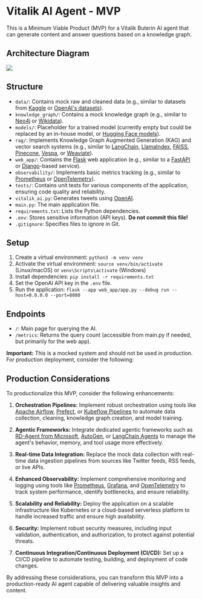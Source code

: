 # Vitalik AI Agent - MVP

This is a Minimum Viable Product (MVP) for a Vitalik Buterin AI agent that can generate content and answer questions based on a knowledge graph.

## Architecture Diagram

[![](https://mermaid.ink/img/pako:eNqVkk1vwjAMhv-KlfPQ7j1MCnSrGGIg2m3SWg5pY0pGmkT5gCHKf1_opG1H8Mm27Ef-eE-k0RxJQlrLzBaKtFJwhdGStqj8Gkajhz5HxR0UB0QPeag_sfE9jEt4xxqoMevrkOOBtUJvBe7RwUQrj1-RNClnSh8k8hYhG6Z8zhcvN1EzVGiZj9QVOqOVwx7S8k14JsVuRrP7Fc2uBKYD8NVFFl1Oe3gsFwYVnUK2LG6aqbCs2TmYXxZuXA9P5aJ2aPesFlL4I8w1DxJvQqbCGcmO_7ekl35yRzq0HRM8Pvp0yVTEb7HDiiTR5bhhQfqKVOocS1nwOj-qhiTeBrwjVod2S5INky5GwfB4yFSwKJjuN2uY-tD6L0YuvLbzH2kNCjt_AyZapJg?type=png)](https://mermaid.live/edit#pako:eNqVkk1vwjAMhv-KlfPQ7j1MCnSrGGIg2m3SWg5pY0pGmkT5gCHKf1_opG1H8Mm27Ef-eE-k0RxJQlrLzBaKtFJwhdGStqj8Gkajhz5HxR0UB0QPeag_sfE9jEt4xxqoMevrkOOBtUJvBe7RwUQrj1-RNClnSh8k8hYhG6Z8zhcvN1EzVGiZj9QVOqOVwx7S8k14JsVuRrP7Fc2uBKYD8NVFFl1Oe3gsFwYVnUK2LG6aqbCs2TmYXxZuXA9P5aJ2aPesFlL4I8w1DxJvQqbCGcmO_7ekl35yRzq0HRM8Pvp0yVTEb7HDiiTR5bhhQfqKVOocS1nwOj-qhiTeBrwjVod2S5INky5GwfB4yFSwKJjuN2uY-tD6L0YuvLbzH2kNCjt_AyZapJg)

## Structure

*   `data/`: Contains mock raw and cleaned data (e.g., similar to datasets from [Kaggle](https://www.kaggle.com/) or [OpenAI's datasets](https://openai.com/blog/openai-datasets/)).
*   `knowledge_graph/`: Contains a mock knowledge graph (e.g., similar to [Neo4j](https://neo4j.com/) or [Wikidata](https://www.wikidata.org/)).
*   `models/`: Placeholder for a trained model (currently empty but could be replaced by an in-house model, or [Hugging Face models](https://huggingface.co/models)).
*   `rag/`: Implements Knowledge Graph Augmented Generation (KAG) and vector search systems (e.g., similar to [LangChain](https://www.langchain.com/), [LlamaIndex](https://www.llamaindex.ai/), [FAISS](https://github.com/facebookresearch/faiss), [Pinecone](https://www.pinecone.io/), [Vespa](https://vespa.ai/), or [Weaviate](https://weaviate.io/)).
*   `web_app/`: Contains the [Flask](https://flask.palletsprojects.com/) web application (e.g., similar to a [FastAPI](https://fastapi.tiangolo.com/) or [Django](https://www.djangoproject.com/)-based service).
*   `observability/`: Implements basic metrics tracking (e.g., similar to [Prometheus](https://prometheus.io/) or [OpenTelemetry](https://opentelemetry.io/)).
*   `tests/`: Contains unit tests for various components of the application, ensuring code quality and reliability.
*   `vitalik_ai.py`: Generates tweets using [OpenAI](https://openai.com/).
*   `main.py`: The main application file.
*   `requirements.txt`: Lists the Python dependencies.
*   `.env`: Stores sensitive information (API keys). **Do not commit this file!**
*   `.gitignore`: Specifies files to ignore in Git.

## Setup

1.  Create a virtual environment: `python3 -m venv venv`
2.  Activate the virtual environment: `source venv/bin/activate` (Linux/macOS) or `venv\Scripts\activate` (Windows)
3.  Install dependencies: `pip install -r requirements.txt`
4.  Set the OpenAI API key in the `.env` file.
5.  Run the application: `flask --app web_app/app.py --debug run --host=0.0.0.0 --port=8080`

## Endpoints

*   `/`: Main page for querying the AI.
*   `/metrics`: Returns the query count (accessible from main.py if needed, but primarily for the web app).

**Important:** This is a mocked system and should not be used in production. For production deployment, consider the following:

## Production Considerations

To productionalize this MVP, consider the following enhancements:

1.  **Orchestration Pipelines:** Implement robust orchestration using tools like [Apache Airflow](https://airflow.apache.org/), [Prefect](https://www.prefect.io/), or [Kubeflow Pipelines](https://www.kubeflow.org/docs/components/pipelines/) to automate data collection, cleaning, knowledge graph creation, and model training.

2.  **Agentic Frameworks:** Integrate dedicated agentic frameworks such as [RD-Agent from Microsoft](https://rdagent.azurewebsites.net/), [AutoGen](https://microsoft.github.io/autogen/), or [LangChain Agents](https://python.langchain.com/docs/introduction/) to manage the agent's behavior, memory, and tool usage more effectively.

3.  **Real-time Data Integration:** Replace the mock data collection with real-time data ingestion pipelines from sources like Twitter feeds, RSS feeds, or live APIs.

4.  **Enhanced Observability:** Implement comprehensive monitoring and logging using tools like [Prometheus](https://prometheus.io/), [Grafana](https://grafana.com/), and [OpenTelemetry](https://opentelemetry.io/) to track system performance, identify bottlenecks, and ensure reliability.

5.  **Scalability and Reliability:** Deploy the application on a scalable infrastructure like Kubernetes or a cloud-based serverless platform to handle increased traffic and ensure high availability.

6.  **Security:** Implement robust security measures, including input validation, authentication, and authorization, to protect against potential threats.

7.  **Continuous Integration/Continuous Deployment (CI/CD):** Set up a CI/CD pipeline to automate testing, building, and deployment of code changes.

By addressing these considerations, you can transform this MVP into a production-ready AI agent capable of delivering valuable insights and content.
